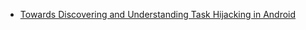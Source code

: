   
- [Towards Discovering and Understanding Task Hijacking in Android](https://www.usenix.org/system/files/conference/usenixsecurity15/sec15-paper-ren-chuangang.pdf)
  
